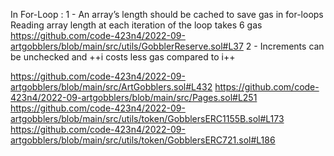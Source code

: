 In For-Loop :
1 - An array’s length should be cached to save gas in for-loops
Reading array length at each iteration of the loop takes 6 gas
https://github.com/code-423n4/2022-09-artgobblers/blob/main/src/utils/GobblerReserve.sol#L37 
2 - Increments can be unchecked and ++i costs less gas compared to i++



https://github.com/code-423n4/2022-09-artgobblers/blob/main/src/ArtGobblers.sol#L432
https://github.com/code-423n4/2022-09-artgobblers/blob/main/src/Pages.sol#L251
https://github.com/code-423n4/2022-09-artgobblers/blob/main/src/utils/token/GobblersERC1155B.sol#L173
https://github.com/code-423n4/2022-09-artgobblers/blob/main/src/utils/token/GobblersERC721.sol#L186